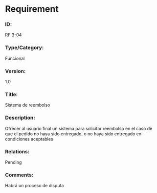# Requirement

### ID:

RF 3-04

### Type/Category:

Funcional

### Version:

1.0

### Title:

Sistema de reembolso

### Description:

Ofrecer al usuario final un sistema para solicitar reembolso en el caso de que el pedido no haya sido entregado, o no haya sido entregado en condiciones aceptables

### Relations:

Pending

### Comments:

Habrá un proceso de disputa
